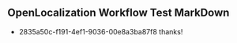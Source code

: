 ## OpenLocalization Workflow Test MarkDown
* 2835a50c-f191-4ef1-9036-00e8a3ba87f8 thanks!

<!--HONumber=Jul16_HO3-->


